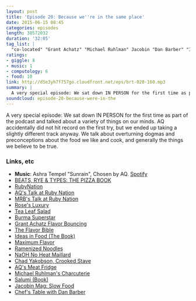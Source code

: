 ```yaml
---
layout: post
title: 'Episode 20: Because we''re in the same place'
date: 2015-06-15 08:45
categories: episodes
length: 38572032
duration: '32:05'
tag_list: |
  "co-located" "Grant Achatz" "Michael Ruhlman" Jacobin "Dan Barber" "Ideas In Food" dogma
ratings:
- giggle: 8
- music: 1
- computology: 6
- food: 10
link: http://d5e3yh7f757go.cloudfront.net/eps/brt-020-160.mp3
summary: |
  A very special episode: We sat down IN PERSON for the first time as part of the podcast and talked about a variety of things on our minds. AQ accidentally did not hit record on the first try, but we ended up taking a slightly different track anyway. We talk about overturning dogmas and preconceptions about the food we like and cook, and generally the things we believe to be true.
soundcloud: episode-20-because-were-in-the
---
```

A very special episode: We sat down IN PERSON for the first time as part of the podcast and talked about a variety of things on our minds. AQ accidentally did not hit record on the first try, but we ended up taking a slightly different track anyway. We talk about overturning dogmas and preconceptions about the food we like and cook, and generally the things we believe to be true.

<!-- more -->

### Links, etc

* <strong>Music</strong>: Ashra Tempel "Sunrain", Chosen by AQ. [Spotify](https://open.spotify.com/track/7xrtYFSpcy2fT6xuyVZzFV)
* [BEATS, RYE & TYPES: THE PIZZA BOOK](http://beatsryetypes.com/pizza)
* [RubyNation](http://www.rubynation.org/)
* [AQ's Talk at Ruby Nation](https://speakerdeck.com/aq/fast-everything-ruby-performance-tools-and-understanding)
* [MRB's Talk at Ruby Nation](https://speakerdeck.com/mrb/compiling-a-dependently-typed-language-to-ruby)
* [Rose's Luxury](http://www.rosesluxury.com/)
* [Tea Leaf Salad](http://cooking.nytimes.com/recipes/8394-fermented-tea-leaf-salad)
* [Burma Superstar](http://www.burmasuperstar.com/)
* [Grant Achatz Flavor Bouncing](https://www.youtube.com/watch?v=XvhjbYXDdu4)
* [The Flavor Bible](http://www.amazon.com/gp/product/0316118400/ref=as_li_tl?ie=UTF8&camp=1789&creative=390957&creativeASIN=0316118400&linkCode=as2&tag=quirkeycom-20&linkId=XPZSXQZW4SBW2DIG)
* [Ideas in Food (The Book)](http://www.amazon.com/gp/product/0307717402/ref=as_li_tl?ie=UTF8&camp=1789&creative=390957&creativeASIN=0307717402&linkCode=as2&tag=quirkeycom-20&linkId=QGZ43XOPNZNWYFN3)
* [Maximum Flavor](http://www.amazon.com/gp/product/0770433219/ref=as_li_tl?ie=UTF8&camp=1789&creative=390957&creativeASIN=0770433219&linkCode=as2&tag=quirkeycom-20&linkId=M4CSPQWW5CPSJ6LH)
* [Ramenized Noodles](http://blog.ideasinfood.com/ideas_in_food/2014/10/ramenized.html)
* [NaOH No Heat Maillard](https://twitter.com/ariellejjohnson/status/604026800935682048)
* [Chad Yakobson, Crooked Stave](http://www.crookedstave.com/)
* [AQ's Meat Fridge](http://aqbasement.herokuapp.com/)
* [Michael Ruhlman's Charcuterie](http://www.amazon.com/gp/product/0393240053/ref=as_li_tl?ie=UTF8&camp=1789&creative=390957&creativeASIN=0393240053&linkCode=as2&tag=quirkeycom-20&linkId=RFJPHFYA2EQNLL5V)
* [Salumi (Book)](http://www.amazon.com/gp/product/0393068595/ref=as_li_tl?ie=UTF8&camp=1789&creative=390957&creativeASIN=0393068595&linkCode=as2&tag=quirkeycom-20&linkId=LRSKPFXC2O76PGT7)
* [Jacobin Mag: Slow Food](https://www.jacobinmag.com/2015/05/slow-food-artisanal-natural-preservatives/)
* [Chef's Table with Dan Barber](http://www.netflix.com/WiMovie/80007945)
